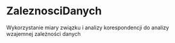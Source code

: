 # ZaleznosciDanych
Wykorzystanie miary związku i analizy korespondencji do analizy wzajemnej zależności danych
